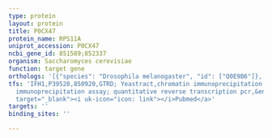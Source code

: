 ```yaml
---
type: protein
layout: protein
title: P0CX47
protein_name: RPS11A
uniprot_accession: P0CX47
ncbi_gene_id: 851589;852337
organism: Saccharomyces cerevisiae
function: target gene
orthologs: '[{"species": "Drosophila melanogaster", "id": ["Q0E9B6"]}, {"species": "Caenorhabditis elegans", "id": ["Q20206"]}, {"species": "Homo sapiens", "id": ["<a href=\"/protein/p62280\">P62280</a>"]}, {"species": "Mus musculus", "id": ["P62281"]}, {"species": "Rattus norvegicus", "id": ["P62282", "D3ZYK5"]}]'
tfs: 'IFH1,P39520,850920,GTRD; Yeastract,chromatin immunoprecipitation array; chromatin
  immunoprecipitation assay; quantitative reverse transcription pcr,&ensp;<a href="https://www.ncbi.nlm.nih.gov/pubmed/?term=20231876%5Buid%5D+OR+27924024%5Buid%5D+OR+24170807%5Buid%5D+OR+19124666%5Buid%5D+OR+26385964%5Buid%5D+OR+27321754%5Buid%5D+OR+24035395%5Buid%5D"
  target="_blank"><i uk-icon="icon: link"></i>Pubmed</a>'
targets: ''
binding_sites: ''

---
```

